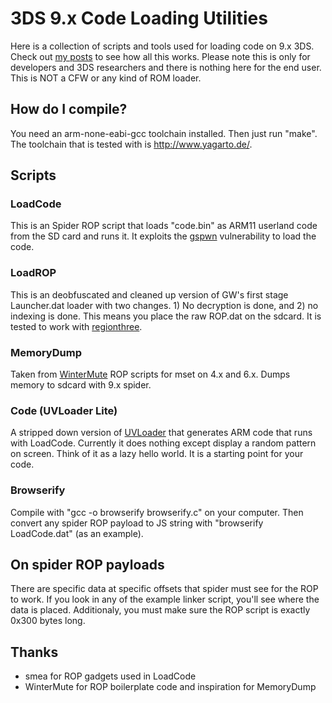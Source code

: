 3DS 9.x Code Loading Utilities
===============================================================================

Here is a collection of scripts and tools used for loading code on 9.x 3DS. 
Check out [my posts](http://yifan.lu/category/devices/3ds/) to see how all 
this works. Please note this is only for developers and 3DS researchers and 
there is nothing here for the end user. This is NOT a CFW or any kind of ROM 
loader.

## How do I compile?

You need an arm-none-eabi-gcc toolchain installed. Then just run "make".
The toolchain that is tested with is <http://www.yagarto.de/>.

## Scripts

### LoadCode

This is an Spider ROP script that loads "code.bin" as ARM11 userland code from 
the SD card and runs it. It exploits the [gspwn](http://smealum.net/?p=517) 
vulnerability to load the code.

### LoadROP

This is an deobfuscated and cleaned up version of GW's first stage Launcher.dat 
loader with two changes. 1) No decryption is done, and 2) no indexing is done. 
This means you place the raw ROP.dat on the sdcard. It is tested to work with 
[regionthree](http://github.com/smealum/regionthree).

### MemoryDump

Taken from [WinterMute](https://github.com/WinterMute/ROPInstaller) ROP scripts 
for mset on 4.x and 6.x. Dumps memory to sdcard with 9.x spider.

### Code (UVLoader Lite)

A stripped down version of [UVLoader](http://github.com/yifanlu/UVLoader) that 
generates ARM code that runs with LoadCode. Currently it does nothing except 
display a random pattern on screen. Think of it as a lazy hello world. It is 
a starting point for your code.

### Browserify

Compile with "gcc -o browserify browserify.c" on your computer. Then convert 
any spider ROP payload to JS string with "browserify LoadCode.dat" (as an 
example).

## On spider ROP payloads

There are specific data at specific offsets that spider must see for the ROP to 
work. If you look in any of the example linker script, you'll see where the data 
is placed. Additionaly, you must make sure the ROP script is exactly 0x300 bytes 
long.

## Thanks

* smea for ROP gadgets used in LoadCode
* WinterMute for ROP boilerplate code and inspiration for MemoryDump
